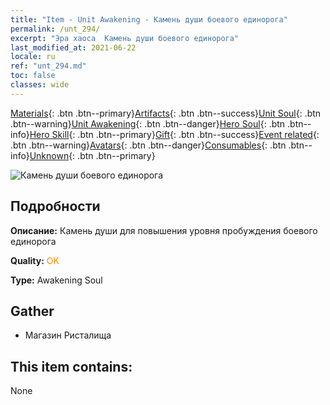 ```yaml
---
title: "Item - Unit Awakening - Камень души боевого единорога"
permalink: /unt_294/
excerpt: "Эра хаоса  Камень души боевого единорога"
last_modified_at: 2021-06-22
locale: ru
ref: "unt_294.md"
toc: false
classes: wide
---
```

 [Materials](/ItemsRU/){: .btn .btn--primary}[Artifacts](/ItemsRU/Artifacts/){: .btn .btn--success}[Unit Soul](/ItemsRU/UnitSoul/){: .btn .btn--warning}[Unit Awakening](/ItemsRU/UnitAwakening/){: .btn .btn--danger}[Hero Soul](/ItemsRU/HeroSoul/){: .btn .btn--info}[Hero Skill](/ItemsRU/HeroSkill/){: .btn .btn--primary}[Gift](/ItemsRU/Gift/){: .btn .btn--success}[Event related](/ItemsRU/Events/){: .btn .btn--warning}[Avatars](/ItemsRU/Avatars/){: .btn .btn--danger}[Consumables](/ItemsRU/Consumables/){: .btn .btn--info}[Unknown](/ItemsRU/Unknown/){: .btn .btn--primary}

 ![Камень души боевого единорога](/images/u/tia_dujiaoshou.jpg)

## Подробности
 **Описание:** Камень души для повышения уровня пробуждения боевого единорога

 **Quality:** <span style="color: #FF8C00">OK</span>

 **Type:** Awakening Soul

## Gather

*    Магазин Ристалища 

## This item contains:

  None


